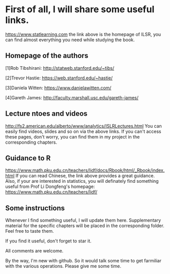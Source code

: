 # First of all, I will share some useful links.

https://www.statlearning.com
the link above is the homepage of ILSR, you can find almost everything you need while studying the book.

## Homepage of the authors

[1]Rob Tibshirani: http://statweb.stanford.edu/~tibs/

[2]Trevor Hastie: https://web.stanford.edu/~hastie/

[3]Daniela Witten: https://www.danielawitten.com/

[4]Gareth James: http://faculty.marshall.usc.edu/gareth-james/

## Lecture ntoes and videos

http://fs2.american.edu/alberto/www/analytics/ISLRLectures.html
You can easily find videos, slides and so on via the above links. If you can't access these pages, don't worry, you can find them in my project in the corresponding chapters.

## Guidance to R
https://www.math.pku.edu.cn/teachers/lidf/docs/Rbook/html/_Rbook/index.html
If you can read Chinese, the link above provides a great guidance. Also, if your are interested in statistics, you will definately find something useful from Prof Li Dongfeng's homepage:
https://www.math.pku.edu.cn/teachers/lidf/



## Some instructions
Whenever I find something useful, I will update them here. Supplementary material for the specific chapters will be placed in the corresponding folder. Feel free to taste them.

If you find it useful, don't forget to star it.

All comments are welcome.

By the way, I'm new with github. So it would talk some time to get farmiliar with the various operations. Please give me some time.
